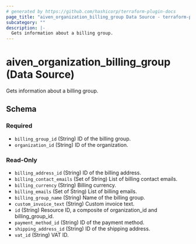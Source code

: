 ```yaml
---
# generated by https://github.com/hashicorp/terraform-plugin-docs
page_title: "aiven_organization_billing_group Data Source - terraform-provider-aiven"
subcategory: ""
description: |-
  Gets information about a billing group.
---
```


# aiven_organization_billing_group (Data Source)

Gets information about a billing group.



<!-- schema generated by tfplugindocs -->
## Schema

### Required

- `billing_group_id` (String) ID of the billing group.
- `organization_id` (String) ID of the organization.

### Read-Only

- `billing_address_id` (String) ID of the billing address.
- `billing_contact_emails` (Set of String) List of billing contact emails.
- `billing_currency` (String) Billing currency.
- `billing_emails` (Set of String) List of billing emails.
- `billing_group_name` (String) Name of the billing group.
- `custom_invoice_text` (String) Custom invoice text.
- `id` (String) Resource ID, a composite of organization_id and billing_group_id.
- `payment_method_id` (String) ID of the payment method.
- `shipping_address_id` (String) ID of the shipping address.
- `vat_id` (String) VAT ID.
